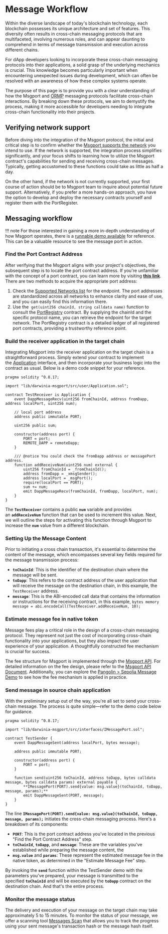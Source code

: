 # Message Workflow

Within the diverse landscape of today's blockchain technology, each blockchain possesses its unique architecture and set of features. This diversity often results in cross-chain messaging protocols that are multifaceted, involving numerous roles, and can appear daunting to comprehend in terms of message transmission and execution across different chains.

For dApp developers looking to incorporate these cross-chain messaging protocols into their applications, a solid grasp of the underlying mechanics is crucial. This knowledge becomes particularly important when encountering unexpected issues during development, which can often be resolved with an awareness of how these complex systems operate.

The purpose of this page is to provide you with a clear understanding of how the Msgport and [ORMP](../learn/messaging-protocols/ormp.md) messaging protocols facilitate cross-chain interactions. By breaking down these protocols, we aim to demystify the process, making it more accessible for developers needing to integrate cross-chain functionality into their projects.

## Verifying network support

Before diving into the integration of the Msgport protocol, the initial and critical step is to confirm whether the [Msgport supports the network](./networks.md) you intend to use. If the network is supported, the integration process simplifies significantly, and your focus shifts to learning how to utilize the Msgport contract's capabilities for sending and receiving cross-chain messages. Typically, getting accustomed to these functions could take as little as half a day.

On the other hand, if the network is not currently supported, your first course of action should be to Msgport team to inquire about potential future support. Alternatively, if you prefer a more hands-on approach, you have the option to develop and deploy the necessary contracts yourself and register them with the PortRegister.

## Messaging workflow

!!! note
    For those interested in gaining a more in-depth understanding of how Msgport operates, there is a [runnable demo available](https://github.com/msgport/msgport-demo) for reference. This can be a valuable resource to see the message port in action.

### Find the Port Contract Address

After verifying that the Msgport aligns with your project's objectives, the subsequent step is to locate the port contract address. If you're unfamiliar with the concept of a port contract, you can learn more by visiting **[this link](../learn/glossary.md#port)**. There are two methods to acquire the appropriate port address:

1. Check the [Supported Networks list](./networks.md) for the endpoint. The port addresses are standardized across all networks to enhance clarity and ease of use, and you can easily find this information there.
2. Use the  `get(uint256 chainId, string calldata name)` function to consult the [PortRegistry](../learn/glossary.md#portregistry) contract. By supplying the chainId and the specific protocol name, you can retrieve the endpoint for the target network. The PortRegistry contract is a detailed ledger of all registered port contracts, providing a trustworthy reference point.

### Build the receiver application in the target chain

Integrating Msgport into the receiver application on the target chain is a straightforward process. Simply extend your contract to implement the [Application](./interfaces.md#application) interface, and then incorporate your business logic into the contract as usual. Below is a demo code snippet for your reference.

```solidity linenums="1" title="TestReceiver.sol"
pragma solidity ^0.8.17;

import "lib/darwinia-msgport/src/user/Application.sol";

contract TestReceiver is Application {
    event DappMessageRecv(uint256 fromChainId, address fromDapp, address localPort, uint256 num);

    // local port address
    address public immutable PORT;

    uint256 public sum;

    constructor(address port) {
        PORT = port;
        REMOTE_DAPP = remoteDapp;
    }

    /// @notice You could check the fromDapp address or messagePort address.
    function addReceiveNum(uint256 num) external {
        uint256 fromChainId = _fromChainId();
        address fromDapp = _xmsgSender();
        address localPort = _msgPort();
        require(localPort == PORT);
        sum += num;
        emit DappMessageRecv(fromChainId, fromDapp, localPort, num);
    }
}
```

The **`TestReceiver`** contains a public **`num`** variable and provides an **`addReceiveNum`** function that can be used to increment this value. Next, we will outline the steps for activating this function through Msgport to increase the **`num`** value from a different blockchain.

### Setting Up the Message Content

Prior to initiating a cross chain transaction, it's essential to determine the content of the message, which encompasses several key fields required for the message transmission process:

- **`toChainId`**: This is the identifier of the destination chain where the message will be sent.
- **`toDapp`**: This refers to the contract address of the user application that will receive the message on the destination chain, in this example, the `TestReceiver` address.
- **`message`**: This is the ABI-encoded call data that contains the information or instructions for the receiving contract, in this example, `bytes memory message = abi.encodeCall(TestReceiver.addReceiveNum, 10);`

### Estimate message fee in native token

Message fees play a critical role in the design of a cross-chain messaging protocol. They represent not just the cost of incorporating cross-chain functionality into your applications, but they also impact the user experience of your application. A thoughtfully constructed fee mechanism is crucial for success.

The fee structure for Msgport is implemented through the [Msgport API](https://github.com/msgport/msgport-api). For detailed information on the fee design, please refer to the [Msgport API Document](./api.md). Additionally, you can explore the [Pangolin > Sepolia Message Demo](../build/tutorial/script-demo.md) to see how the fee mechanism is applied in practice.

### Send message in source chain application

With the preliminary setup out of the way, you're all set to send your cross-chain message. The process is quite simple—refer to the demo code below for guidance.

```solidity linenums="1" title="TestSender.sol"
pragma solidity ^0.8.17;

import "lib/darwinia-msgport/src/interfaces/IMessagePort.sol";

contract TestSender {
    event DappMessageSent(address localPort, bytes message);

    address public immutable PORT;

    constructor(address port) {
        PORT = port;
    }

    function send(uint256 toChainId, address toDapp, bytes calldata message, bytes calldata params) external payable {
        **IMessagePort(PORT).send{value: msg.value}(toChainId, toDapp, message, params);**
        emit DappMessageSent(PORT, message);
    }
}
```

The line **`IMessagePort(PORT).send{value: msg.value}(toChainId, toDapp, message, params);`** initiates the cross-chain messaging process. Here's a breakdown of its components:

- **`PORT`**: This is the port contract address you've located in the previous "Find the Port Contract Address" step.
- **`toChainId`**, **`toDapp`**, and **`message`**: These are the variables you've established while preparing the message content, the
- **`msg.value`** and **`params`**: These represent the estimated message fee in the native token, as determined in the "Estimate Message Fee" step.

By invoking the **`send`** function within the TestSender demo with the parameters you've prepared, your message is transmitted to the specified **`toChainId`** and will be executed by the **`toDapp`** contract on the destination chain. And that's the entire process.

### Monitor the message status

The delivery and execution of your message on the target chain may take approximately 5 to 15 minutes. To monitor the status of your message, we offer a scanning tool [Messages Scan](https://scan.msgport.xyz/) that allows you to track the progress using your sent message's transaction hash or the message hash itself.

